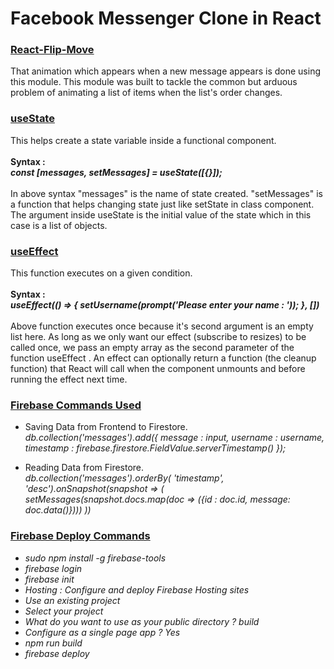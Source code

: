 <h1>Facebook Messenger Clone in React</h1>

<h3><a href="https://github.com/joshwcomeau/react-flip-move">React-Flip-Move</a></h3>
<p>That animation which appears when a new message appears is done using this module. This module was built to tackle the common but arduous problem of animating a list of items when the list's order changes.</p>

<h3><a href="#">useState</a></h3>
<p>This helps create a state variable inside a functional component.<br><br>
<b>Syntax : <br><i>const [messages, setMessages] = useState([{}]);</b></i><br><br>
In above syntax "messages" is the name of state created. "setMessages" is a function that helps changing state just like setState in class component. The argument inside useState is the initial value of the state which in this case is a list of objects.
</p>

<h3><a href="https://medium.com/trabe/react-useeffect-hook-44d8aa7cccd0">useEffect</a></h3>
<p>This function executes on a given condition.
<br><br>
<b>Syntax : <br><i>
useEffect(() => {
    setUsername(prompt('Please enter your name : '));
  }, [])
  </b></i><br><br>
Above function executes once because it's second argument is an empty list here. As long as we only want our effect (subscribe to resizes) to be called once, we pass an empty array as the second parameter of the function useEffect . An effect can optionally return a function (the cleanup function) that React will call when the component unmounts and before running the effect next time.
</p>

<h3><a href="#">Firebase Commands Used</a></h3>
<ul>
    <li>
        <p>
            Saving Data from Frontend to Firestore.<br/>
            <i>
                db.collection('messages').add({
                    message : input,
                    username : username,
                    timestamp : firebase.firestore.FieldValue.serverTimestamp()
                });
            </i>
        </p>
    </li>
    <li>
        <p>
            Reading Data from Firestore.<br/>
            <i>
                db.collection('messages').orderBy( 'timestamp',   'desc').onSnapshot(snapshot => (
                setMessages(snapshot.docs.map(doc => ({id : doc.id, message: doc.data()})))
                ))
            </i>
        </p>
    </li>
</ul>

<h3><a href="#">Firebase Deploy Commands</a></h3>
<ul>
<li><i>sudo npm install -g firebase-tools</i></li>
<li><i>firebase login</i></li>
<li><i>firebase init</i></li>
<li><i>Hosting : Configure and deploy Firebase Hosting sites</i></li>
<li><i>Use an existing project</i></li>
<li><i>Select your project</i></li>
<li><i>What do you want to use as your public directory ? build</i></li>
<li><i>Configure as a single page app ? Yes</i></li>
<li><i>npm run build</i></li>
<li><i>firebase deploy</i></li>
</ul>